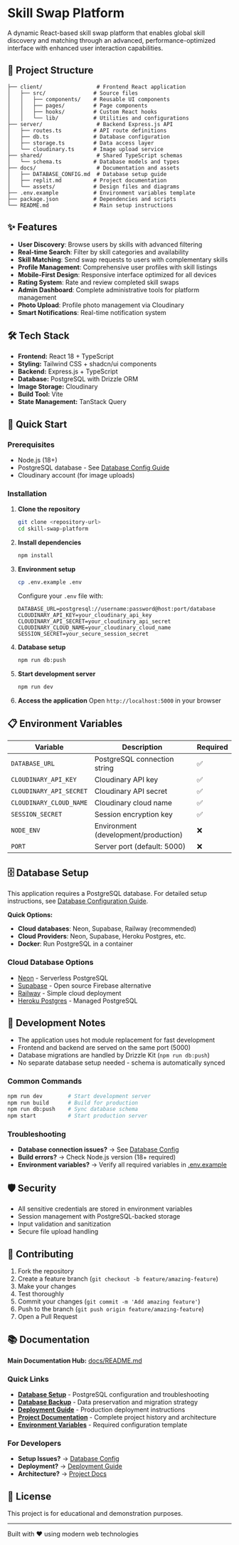 # Skill Swap Platform

A dynamic React-based skill swap platform that enables global skill discovery and matching through an advanced, performance-optimized interface with enhanced user interaction capabilities.

## 📁 Project Structure

```
├── client/                 # Frontend React application
│   ├── src/               # Source files
│   │   ├── components/    # Reusable UI components
│   │   ├── pages/         # Page components
│   │   ├── hooks/         # Custom React hooks
│   │   └── lib/           # Utilities and configurations
├── server/                 # Backend Express.js API
│   ├── routes.ts          # API route definitions
│   ├── db.ts              # Database configuration
│   ├── storage.ts         # Data access layer
│   └── cloudinary.ts      # Image upload service
├── shared/                 # Shared TypeScript schemas
│   └── schema.ts          # Database models and types
├── docs/                   # Documentation and assets
│   ├── DATABASE_CONFIG.md  # Database setup guide
│   ├── replit.md          # Project documentation
│   └── assets/            # Design files and diagrams
├── .env.example           # Environment variables template
├── package.json           # Dependencies and scripts
└── README.md              # Main setup instructions
```

## ✨ Features

- **User Discovery**: Browse users by skills with advanced filtering
- **Real-time Search**: Filter by skill categories and availability
- **Skill Matching**: Send swap requests to users with complementary skills
- **Profile Management**: Comprehensive user profiles with skill listings
- **Mobile-First Design**: Responsive interface optimized for all devices
- **Rating System**: Rate and review completed skill swaps
- **Admin Dashboard**: Complete administrative tools for platform management
- **Photo Upload**: Profile photo management via Cloudinary
- **Smart Notifications**: Real-time notification system

## 🛠 Tech Stack

- **Frontend:** React 18 + TypeScript
- **Styling:** Tailwind CSS + shadcn/ui components
- **Backend:** Express.js + TypeScript
- **Database:** PostgreSQL with Drizzle ORM
- **Image Storage:** Cloudinary
- **Build Tool:** Vite
- **State Management:** TanStack Query

## 🚀 Quick Start

### Prerequisites
- Node.js (18+)
- PostgreSQL database - See [Database Config Guide](./docs/DATABASE_CONFIG.md)
- Cloudinary account (for image uploads)

### Installation

1. **Clone the repository**
   ```bash
   git clone <repository-url>
   cd skill-swap-platform
   ```

2. **Install dependencies**
   ```bash
   npm install
   ```

3. **Environment setup**
   ```bash
   cp .env.example .env
   ```
   
   Configure your `.env` file with:
   ```env
   DATABASE_URL=postgresql://username:password@host:port/database
   CLOUDINARY_API_KEY=your_cloudinary_api_key
   CLOUDINARY_API_SECRET=your_cloudinary_api_secret
   CLOUDINARY_CLOUD_NAME=your_cloudinary_cloud_name
   SESSION_SECRET=your_secure_session_secret
   ```

4. **Database setup**
   ```bash
   npm run db:push
   ```

5. **Start development server**
   ```bash
   npm run dev
   ```

6. **Access the application**
   Open `http://localhost:5000` in your browser

## 📋 Environment Variables

| Variable | Description | Required |
|----------|-------------|----------|
| `DATABASE_URL` | PostgreSQL connection string | ✅ |
| `CLOUDINARY_API_KEY` | Cloudinary API key | ✅ |
| `CLOUDINARY_API_SECRET` | Cloudinary API secret | ✅ |
| `CLOUDINARY_CLOUD_NAME` | Cloudinary cloud name | ✅ |
| `SESSION_SECRET` | Session encryption key | ✅ |
| `NODE_ENV` | Environment (development/production) | ❌ |
| `PORT` | Server port (default: 5000) | ❌ |

## 🗄 Database Setup

This application requires a PostgreSQL database. For detailed setup instructions, see [Database Configuration Guide](./docs/DATABASE_CONFIG.md).

**Quick Options:**
- **Cloud databases**: Neon, Supabase, Railway (recommended)
- **Cloud Providers**: Neon, Supabase, Heroku Postgres, etc.
- **Docker**: Run PostgreSQL in a container

### Cloud Database Options
- [Neon](https://neon.tech/) - Serverless PostgreSQL
- [Supabase](https://supabase.com/) - Open source Firebase alternative
- [Railway](https://railway.app/) - Simple cloud deployment
- [Heroku Postgres](https://www.heroku.com/postgres) - Managed PostgreSQL

## 📁 Development Notes

- The application uses hot module replacement for fast development
- Frontend and backend are served on the same port (5000)
- Database migrations are handled by Drizzle Kit (`npm run db:push`)
- No separate database setup needed - schema is automatically synced

### Common Commands
```bash
npm run dev        # Start development server
npm run build      # Build for production
npm run db:push    # Sync database schema
npm start          # Start production server
```

### Troubleshooting
- **Database connection issues?** → See [Database Config](./docs/DATABASE_CONFIG.md#-troubleshooting)
- **Build errors?** → Check Node.js version (18+ required)
- **Environment variables?** → Verify all required variables in [.env.example](./.env.example)

## 🛡 Security

- All sensitive credentials are stored in environment variables
- Session management with PostgreSQL-backed storage
- Input validation and sanitization
- Secure file upload handling

## 🤝 Contributing

1. Fork the repository
2. Create a feature branch (`git checkout -b feature/amazing-feature`)
3. Make your changes
4. Test thoroughly
5. Commit your changes (`git commit -m 'Add amazing feature'`)
6. Push to the branch (`git push origin feature/amazing-feature`)
7. Open a Pull Request

## 📚 Documentation

**Main Documentation Hub:** [docs/README.md](./docs/README.md)

### Quick Links
- **[Database Setup](./docs/DATABASE_CONFIG.md)** - PostgreSQL configuration and troubleshooting
- **[Database Backup](./docs/DATABASE_BACKUP_PLAN.md)** - Data preservation and migration strategy
- **[Deployment Guide](./docs/DEPLOYMENT.md)** - Production deployment instructions  
- **[Project Documentation](./docs/replit.md)** - Complete project history and architecture
- **[Environment Variables](./.env.example)** - Required configuration template

### For Developers
- **Setup Issues?** → [Database Config](./docs/DATABASE_CONFIG.md#-troubleshooting)
- **Deployment?** → [Deployment Guide](./docs/DEPLOYMENT.md) 
- **Architecture?** → [Project Docs](./docs/replit.md)

## 📄 License

This project is for educational and demonstration purposes.

---

Built with ❤️ using modern web technologies